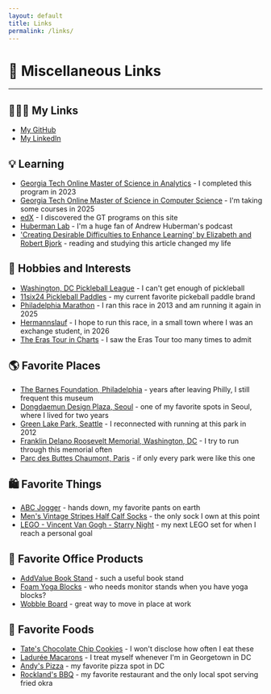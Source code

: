 ```yaml
---
layout: default
title: Links
permalink: /links/
---
```

<h1 class="text-center">🔗 Miscellaneous Links</h1>

<!-- horizontal line -->
<hr />

## 👨🏼‍💻 My Links
- [My GitHub](https://github.com/nathanwatkinsdc)
- [My LinkedIn](https://linkedin.com/in/nathanlwatkins)

## 💡 Learning
- [Georgia Tech Online Master of Science in Analytics](https://pe.gatech.edu/degrees/analytics) - I completed this program in 2023
- [Georgia Tech Online Master of Science in Computer Science](https://omscs.gatech.edu/) - I'm taking some courses in 2025
- [edX](https://www.edx.org/) - I discovered the GT programs on this site
- [Huberman Lab](https://www.hubermanlab.com/) - I'm a huge fan of Andrew Huberman's podcast
- ['Creating Desirable Difficulties to Enhance Learning' by Elizabeth and Robert Bjork](https://bjorklab.psych.ucla.edu/wp-content/uploads/sites/13/2016/04/EBjork_RBjork_2011.pdf) - reading and studying this article changed my life

## 🏓 Hobbies and Interests
- [Washington, DC Pickleball League](https://wdcpickleball.com) - I can't get enough of pickleball
- [11six24 Pickleball Paddles](https://11six24.com/) - my current favorite pickeball paddle brand
- [Philadelphia Marathon](https://www.philadelphiamarathon.com/) - I ran this race in 2013 and am running it again in 2025
- [Hermannslauf](https://hermannslauf.de/) - I hope to run this race, in a small town where I was an exchange student, in 2026 
- [The Eras Tour in Charts](https://flourish.studio/blog/taylor-swift-data-visualization/) - I saw the Eras Tour too many times to admit

## 🌎 Favorite Places
- [The Barnes Foundation, Philadelphia](https://www.barnesfoundation.org/) - years after leaving Philly, I still frequent this museum
- [Dongdaemun Design Plaza, Seoul](https://en.wikipedia.org/wiki/Dongdaemun_Design_Plaza) - one of my favorite spots in Seoul, where I lived for two years
- [Green Lake Park, Seattle](https://www.seattle.gov/parks/allparks/green-lake-park) - I reconnected with running at this park in 2012
- [Franklin Delano Roosevelt Memorial, Washington, DC](https://www.nps.gov/frde/index.htm) - I try to run through this memorial often
- [Parc des Buttes Chaumont, Paris](https://en.wikipedia.org/wiki/Parc_des_Buttes_Chaumont) - if only every park were like this one

## 🛍️ Favorite Things
- [ABC Jogger](https://shop.lululemon.com/c/men-abc-joggers/n1ecp3zsddx) - hands down, my favorite pants on earth
- [Men's Vintage Stripes Half Calf Socks](https://bombas.com/products/mens-vintage-stripes-half-calf-socks?variant=wine) - the only sock I own at this point
- [LEGO - Vincent Van Gogh - Starry Night](https://www.lego.com/en-us/product/vincent-van-gogh-the-starry-night-21333) - my next LEGO set for when I reach a personal goal

## 📝 Favorite Office Products
- [AddValue Book Stand](https://www.amazon.com/AddValue-Adjustable-Multi-Purpose-Material-Ergonomic/dp/B093PV1Y44) - such a useful book stand
- [Foam Yoga Blocks](https://www.theyogawarehouse.com/yoga-blocks.asp) - who needs monitor stands when you have yoga blocks?
- [Wobble Board](https://www.amazon.com/AmazonBasics-Wobble-Balance-Board-Black/dp/B07DWKNXNY) - great way to move in place at work

## 🍪 Favorite Foods
- [Tate's Chocolate Chip Cookies](https://www.tatesbakeshop.com/chocolate-chip-cookies.html) - I won't disclose how often I eat these
- [Ladurée Macarons](https://www.laduree.us/) - I treat myself whenever I'm in Georgetown in DC
- [Andy's Pizza](https://www.eatandyspizza.com/) - my favorite pizza spot in DC
- [Rockland's BBQ](https://rocklands.com/) - my favorite restaurant and the only local spot serving fried okra
